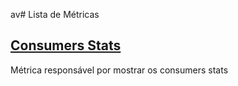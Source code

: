 av# Lista de Métricas

## [Consumers Stats](https://app.datadoghq.com/dashboard/w3j-9hm-b9y)

Métrica responsável por mostrar os consumers stats




